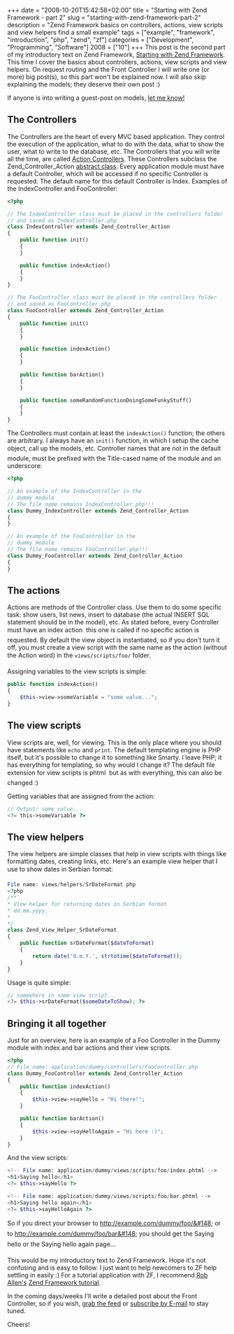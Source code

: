 +++
date = "2008-10-20T15:42:58+02:00"
title = "Starting with Zend Framework - part 2"
slug = "starting-with-zend-framework-part-2"
description = "Zend Framework basics on controllers, actions, view scripts and view helpers find a small example"
tags = ["example", "framework", "introduction", "php", "zend", "zf"]
categories = ["Development", "Programming", "Software"]
2008 = ["10"]
+++
This post is the second part of my introductory text on Zend Framework, <a href="http://robertbasic.com/blog/2008/10/07/starting-with-zend-framework/">Starting with Zend Framework</a>. This time I cover the basics about controllers, actions, view scripts and view helpers. On request routing and the Front Controller I will write one (or more) big post(s), so this part won't be explained now. I will also skip explaining the models; they deserve their own post :)

If anyone is into writing a guest-post on models, <a href="http://robertbasic.com/#form_contact">let me know!</a>

<h2>The Controllers</h2>

The Controllers are the heart of every MVC based application. They control the execution of the application, what to do with the data, what to show the user, what to write to the database, etc. The Controllers that you will write all the time, are called <a href="http://framework.zend.com/manual/en/zend.controller.action.html" target="_blank">Action Controllers</a>. These Controllers subclass the Zend_Controller_Action <a href="http://www.php.net/oop5.abstract" target="_blank">abstract class</a>. Every application module must have a default Controller, which will be accessed if no specific Controller is requested. The default name for this default Controller is Index. Examples of the IndexController and FooController:

``` php
<?php

// The IndexController class must be placed in the controllers folder
// and saved as IndexController.php
class IndexController extends Zend_Controller_Action
{
    public function init()
    {
    }

    public function indexAction()
    {
    }
}

// The FooController class must be placed in the controllers folder
// and saved as FooController.php
class FooController extends Zend_Controller_Action
{
    public function init()
    {
    }

    public function indexAction()
    {
    }

    public function barAction()
    {
    }

    public function someRandomFunctionDoingSomeFunkyStuff()
    {
    }
}
```

<!--more-->

The Controllers must contain at least the <code>indexAction()</code> function; the others are arbitrary. I always have an <code>init()</code> function, in which I setup the cache object, call up the models, etc. Controller names that are not in the &#147;default&#148; module, must be prefixed with the Title-cased name of the module and an underscore:

``` php
<?php

// An example of the IndexController in the
// dummy module
// The file name remains IndexController.php!!!
class Dummy_IndexController extends Zend_Controller_Action
{
}

// An example of the FooController in the
// dummy module
// The file name remains FooController.php!!!
class Dummy_FooController extends Zend_Controller_Action
{
}
```

<h2>The actions</h2>

Actions are methods of the Controller class. Use them to do some specific task: show users, list news, insert to database (the actual INSERT SQL statement should be in the model), etc. As stated before, every Controller must have an index action &#151; this one is called if no specific action is requested. By default the view object is instantiated, so if you don't turn it off, you must create a view script with the same name as the action (without the &#147;Action&#148; word) in the <code>views/scripts/foo/</code> folder.

Assigning variables to the view scripts is simple:

``` php
public function indexAction()
{
    $this->view->someVariable = "some value...";
}
```

<h2>The view scripts</h2>

View scripts are, well, for viewing. This is the only place where you should have statements like <code>echo</code> and <code>print</code>. The default templating engine is PHP itself, but it's possible to change it to something like Smarty. I leave PHP; it has everything for templating, so why would I change it? The default file extension for view scripts is &#147;phtml&#148; &#151; but as with everything, this can also be changed :)

Getting variables that are assigned from the action:

``` php
// Output: some value...
<?= this->someVariable ?>
```

<h2>The view helpers</h2>

The view helpers are simple classes that help in view scripts with things like formatting dates, creating links, etc. Here's an example view helper that I use to show dates in &#147;Serbian&#148; format:

``` php
File name: views/helpers/SrDateFormat.php
<?php
/**
* View helper for returning dates in Serbian format
* dd.mm.yyyy.
*
*/
class Zend_View_Helper_SrDateFormat
{
    public function srDateFormat($dateToFormat)
    {
        return date('d.m.Y.', strtotime($dateToFormat));
    }
}
```

Usage is quite simple:

``` php
// somewhere in some view script...
<?= $this->srDateFormat($someDateToShow); ?>
```

<h2>Bringing it all together</h2>

Just for an overview, here is an example of a Foo Controller in the Dummy module with index and bar actions and their view scripts.

``` php
<?php
// File name: application/dummy/controllers/FooController.php
class Dummy_FooController extends Zend_Controller_Action
{
    public function indexAction()
    {
        $this->view->sayHello = "Hi there!";
    }

    public function barAction()
    {
        $this->view->sayHelloAgain = "Hi here :)";
    }
}
```

And the view scripts:

``` php
<!-- File name: application/dummy/views/scripts/foo/index.phtml -->
<h1>Saying hello</h1>
<?= $this->sayHello ?>

<!-- File name: application/dummy/views/scripts/foo/bar.phtml -->
<h1>Saying hello again</h1>
<?= $this->sayHelloAgain ?>
```

So if you direct your browser to &#147;http://example.com/dummy/foo/&#148; or to &#147;http://example.com/dummy/foo/bar&#148; you should get the &#147;Saying hello&#148; or the &#147;Saying hello again&#148; page...

This would be my introductory text to Zend Framework. Hope it's not confusing and is easy to follow. I just want to help newcomers to ZF help settling in easily :) For a tutorial application with ZF, I recommend <a href="http://akrabat.com/" target="_blank">Rob Allen's</a> <a href="http://akrabat.com/zend-framework-tutorial/" target="_blank">Zend Framework tutorial</a>.

In the coming days/weeks I'll write a detailed post about the Front Controller, so if you wish, <a href="http://feeds.feedburner.com/robertbasic/blog/">grab the feed</a> or <a href="http://www.feedburner.com/fb/a/emailverifySubmit?feedId=2400813&loc=en_US">subscribe by E-mail</a> to stay tuned.

Cheers!

